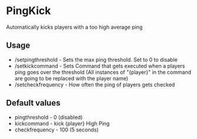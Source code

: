 # PingKick
Automatically kicks players with a too high average ping

## Usage
- /setpingthreshold <ping in ms> - Sets the max ping threshold. Set to 0 to disable
- /setkickcommand <command> - Sets Command that gets executed when a players ping goes over the threshold (All instances of "{player}" in the command are going to be replaced with the player name)
- /setcheckfrequency <frequency in ticks> - How often the ping of players gets checked

## Default values
- pingthreshold - 0 (disabled)
- kickcommand - kick {player} High Ping
- checkfrequency - 100 (5 seconds)